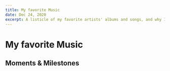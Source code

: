 ```yaml
---
title: My favorite Music
date: Dec 24, 2020
excerpt: A listicle of my favorite artists' albums and songs, and why I like listening to them so much.
---
```


# My favorite Music

## Moments & Milestones
